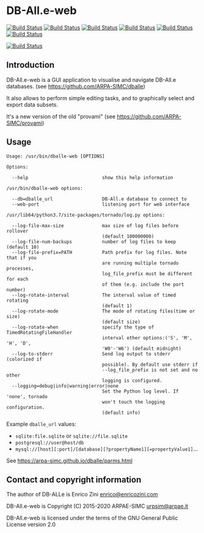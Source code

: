 DB-All.e-web
===============================================================

[![Build Status](https://badges.herokuapp.com/travis/ARPA-SIMC/dballe-web?branch=master&env=DOCKER_IMAGE=centos:7&label=centos7)](https://travis-ci.org/ARPA-SIMC/dballe-web)
[![Build Status](https://badges.herokuapp.com/travis/ARPA-SIMC/dballe-web?branch=master&env=DOCKER_IMAGE=centos:8&label=centos8)](https://travis-ci.org/ARPA-SIMC/dballe-web)
[![Build Status](https://badges.herokuapp.com/travis/ARPA-SIMC/dballe-web?branch=master&env=DOCKER_IMAGE=fedora:30&label=fedora30)](https://travis-ci.org/ARPA-SIMC/dballe-web)
[![Build Status](https://badges.herokuapp.com/travis/ARPA-SIMC/dballe-web?branch=master&env=DOCKER_IMAGE=fedora:31&label=fedora31)](https://travis-ci.org/ARPA-SIMC/dballe-web)
[![Build Status](https://badges.herokuapp.com/travis/ARPA-SIMC/dballe-web?branch=master&env=DOCKER_IMAGE=fedora:32&label=fedora32)](https://travis-ci.org/ARPA-SIMC/dballe-web)
[![Build Status](https://badges.herokuapp.com/travis/ARPA-SIMC/dballe-web?branch=master&env=DOCKER_IMAGE=fedora:rawhide&label=fedorarawhide)](https://travis-ci.org/ARPA-SIMC/dballe-web)

[![Build Status](https://copr.fedorainfracloud.org/coprs/simc/stable/package/dballe-web/status_image/last_build.png)](https://copr.fedorainfracloud.org/coprs/simc/stable/package/dballe-web/)

Introduction
------------

DB-All.e-web is a GUI application to visualise and navigate DB-All.e databases.
(see https://github.com/ARPA-SIMC/dballe)

It also allows to perform simple editing tasks, and to graphically select and
export data subsets.

It's a new version of the old "provami" (see https://github.com/ARPA-SIMC/provami)

Usage
-----

```
Usage: /usr/bin/dballe-web [OPTIONS]

Options:

  --help                           show this help information

/usr/bin/dballe-web options:

  --db=dballe_url                  DB-All.e database to connect to
  --web-port                       listening port for web interface

/usr/lib64/python3.7/site-packages/tornado/log.py options:

  --log-file-max-size              max size of log files before rollover
                                   (default 100000000)
  --log-file-num-backups           number of log files to keep (default 10)
  --log-file-prefix=PATH           Path prefix for log files. Note that if you
                                   are running multiple tornado processes,
                                   log_file_prefix must be different for each
                                   of them (e.g. include the port number)
  --log-rotate-interval            The interval value of timed rotating
                                   (default 1)
  --log-rotate-mode                The mode of rotating files(time or size)
                                   (default size)
  --log-rotate-when                specify the type of TimedRotatingFileHandler
                                   interval other options:('S', 'M', 'H', 'D',
                                   'W0'-'W6') (default midnight)
  --log-to-stderr                  Send log output to stderr (colorized if
                                   possible). By default use stderr if
                                   --log_file_prefix is not set and no other
                                   logging is configured.
  --logging=debug|info|warning|error|none 
                                   Set the Python log level. If 'none', tornado
                                   won't touch the logging configuration.
                                   (default info)
```

Example `dballe_url` values:
 - `sqlite:file.sqlite` or `sqlite://file.sqlite`
 - `postgresql://user@host/db`
 - `mysql://[host][:port]/[database][?propertyName1][=propertyValue1]`…
 
See https://arpa-simc.github.io/dballe/parms.html

Contact and copyright information
---------------------------------

The author of DB-ALLe is Enrico Zini <enrico@enricozini.com>

DB-All.e-web is Copyright (C) 2015-2020 ARPAE-SIMC <urpsim@arpae.it>

DB-All.e-web is licensed under the terms of the GNU General Public License version 2.0
